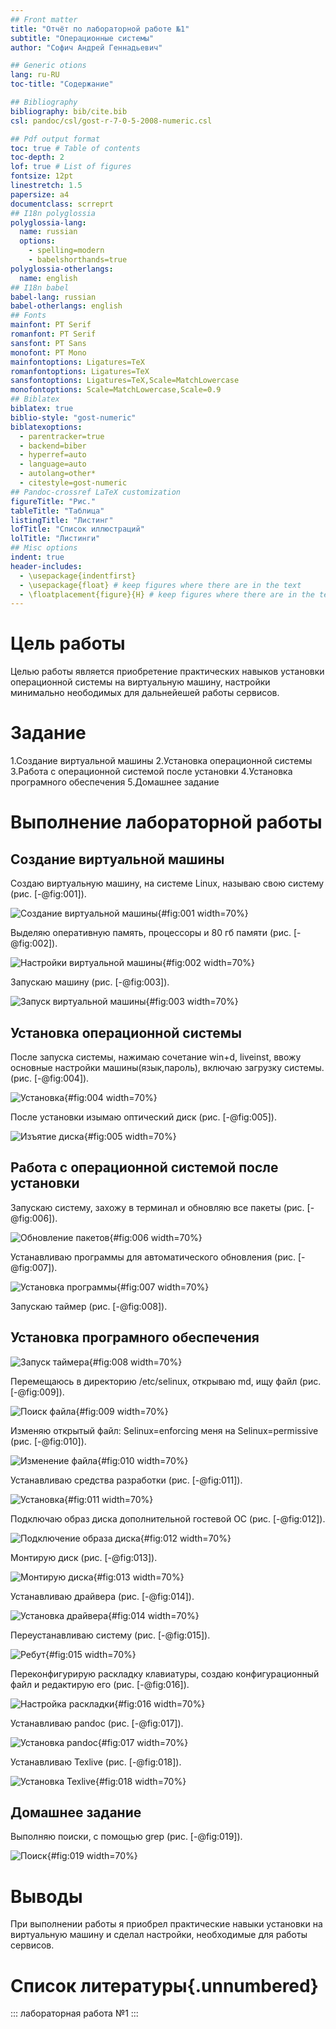 ```yaml
---
## Front matter
title: "Отчёт по лабораторной работе №1"
subtitle: "Операционные системы"
author: "Софич Андрей Геннадьевич"

## Generic otions
lang: ru-RU
toc-title: "Содержание"

## Bibliography
bibliography: bib/cite.bib
csl: pandoc/csl/gost-r-7-0-5-2008-numeric.csl

## Pdf output format
toc: true # Table of contents
toc-depth: 2
lof: true # List of figures
fontsize: 12pt
linestretch: 1.5
papersize: a4
documentclass: scrreprt
## I18n polyglossia
polyglossia-lang:
  name: russian
  options:
	- spelling=modern
	- babelshorthands=true
polyglossia-otherlangs:
  name: english
## I18n babel
babel-lang: russian
babel-otherlangs: english
## Fonts
mainfont: PT Serif
romanfont: PT Serif
sansfont: PT Sans
monofont: PT Mono
mainfontoptions: Ligatures=TeX
romanfontoptions: Ligatures=TeX
sansfontoptions: Ligatures=TeX,Scale=MatchLowercase
monofontoptions: Scale=MatchLowercase,Scale=0.9
## Biblatex
biblatex: true
biblio-style: "gost-numeric"
biblatexoptions:
  - parentracker=true
  - backend=biber
  - hyperref=auto
  - language=auto
  - autolang=other*
  - citestyle=gost-numeric
## Pandoc-crossref LaTeX customization
figureTitle: "Рис."
tableTitle: "Таблица"
listingTitle: "Листинг"
lofTitle: "Список иллюстраций"
lolTitle: "Листинги"
## Misc options
indent: true
header-includes:
  - \usepackage{indentfirst}
  - \usepackage{float} # keep figures where there are in the text
  - \floatplacement{figure}{H} # keep figures where there are in the text
---
```


# Цель работы

Целью работы является приобретение практических навыков установки операционной системы на виртуальную машину, настройки минимально неободимых для дальнейешей работы сервисов.


# Задание

1.Создание виртуальной машины
2.Установка операционной системы
3.Работа с операционной системой после установки
4.Установка програмного обеспечения
5.Домашнее задание

# Выполнение лабораторной работы
## Создание виртуальной машины

Создаю виртуальную машину, на системе Linux, называю свою систему (рис. [-@fig:001]).

![Создание виртуальной машины](image/1.png){#fig:001 width=70%}

Выделяю оперативную память, процессоры и 80 гб памяти (рис. [-@fig:002]).

![Настройки виртуальной машины](image/2.png){#fig:002 width=70%}

Запускаю машину (рис. [-@fig:003]).

![Запуск виртуальной машины](image/3.png){#fig:003 width=70%}

## Установка операционной системы
 
После запуска системы, нажимаю сочетание win+d, liveinst, ввожу основные настройки машины(язык,пароль), включаю загрузку системы. (рис. [-@fig:004]).

![Установка](image/4.png){#fig:004 width=70%} 

После установки изымаю оптический диск (рис. [-@fig:005]).

![Изъятие диска](image/5.png){#fig:005 width=70%} 

## Работа с операционной системой после установки

Запускаю систему, захожу в терминал и обновляю все пакеты (рис. [-@fig:006]).

![Обновление пакетов](image/6.png){#fig:006 width=70%} 

Устанавливаю программы для автоматического обновления (рис. [-@fig:007]).

![Установка программы](image/7.png){#fig:007 width=70%} 

Запускаю таймер (рис. [-@fig:008]).

## Установка програмного обеспечения

![Запуск таймера](image/8.png){#fig:008 width=70%}

Перемещаюсь в директорию /etc/selinux, открываю md, ищу файл (рис. [-@fig:009]).

![Поиск файла](image/9.png){#fig:009 width=70%}

Изменяю открытый файл: Selinux=enforcing меня на Selinux=permissive (рис. [-@fig:010]).

![Изменение файла](image/10.png){#fig:010 width=70%}

Устанавливаю средства разработки (рис. [-@fig:011]).

![Установка](image/11.png){#fig:011 width=70%}

Подключаю образ диска дополнительной гостевой ОС (рис. [-@fig:012]).

![Подключение образа диска](image/12.png){#fig:012 width=70%}

Монтирую диск (рис. [-@fig:013]).

![Монтирую диска](image/13.png){#fig:013 width=70%}

Устанавливаю драйвера (рис. [-@fig:014]).

![Установка драйвера](image/14.png){#fig:014 width=70%}

Переустанавливаю систему (рис. [-@fig:015]).

![Ребут](image/15.png){#fig:015 width=70%}

Переконфигурирую раскладку клавиатуры, создаю конфигурационный файл и  редактирую его (рис. [-@fig:016]).

![Настройка раскладки](image/16.png){#fig:016 width=70%}

Устанавливаю pandoc (рис. [-@fig:017]).

![Установка pandoc](image/17.png){#fig:017 width=70%}

Устанавливаю Texlive (рис. [-@fig:018]).

![Установка Texlive](image/18.png){#fig:018 width=70%}

## Домашнее задание

Выполняю поиски, с помощью grep (рис. [-@fig:019]).

![Поиск](image/19.png){#fig:019 width=70%}

# Выводы

При выполнении работы я приобрел практические навыки установки на виртуальную машину и сделал настройки, необходимые для работы сервисов.

# Список литературы{.unnumbered}

::: лабораторная работа №1
:::
